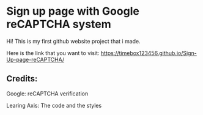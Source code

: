 # Sign up page with Google reCAPTCHA system

Hi! This is my first github website project that i made.

Here is the link that you want to visit: https://timebox123456.github.io/Sign-Up-page-reCAPTCHA/

## Credits:

Google: reCAPTCHA verification

Learing Axis: The code and the styles
